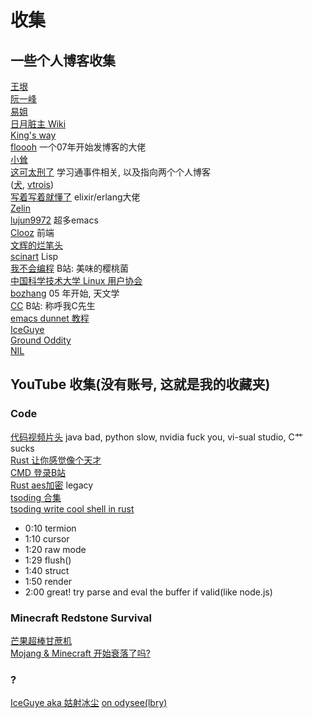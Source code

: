 # 收集
## 一些个人博客收集
[王垠](http://www.yinwang.org/)<br>
[阮一峰](http://ruanyifeng.com/blog/)<br>
[易姐](https://shakaianee.top/)<br>
[日月脏主 Wiki](https://moonboos.fandom.com/zh/wiki/%E6%98%8E%E6%9C%88%E5%BA%84%E4%B8%BB_Wiki)<br>
[King's way](https://blog.stdio.io/1385)<br>
[floooh](https://floooh.github.io/)
    一个07年开始发博客的大佬<br>
[小耸](https://xiaosong.fun/)<br>
[这可太刑了](https://piaogewala.ga/)
    学习通事件相关, 以及指向两个个人博客<br>
([犬](https://moedog.org/787.html), [vtrois](https://www.vtrois.com/))<br>
[写着写着就懂了](https://www.cnblogs.com/zhongwencool/)
    elixir/erlang大佬<br>
[Zelin](https://gwzlchn.github.io/)<br>
[lujun9972](http://blog.lujun9972.win/emacs-document/)
    超多emacs<br>
[Clooz](https://www.clooz.com/)
    前端<br>
[文辉的烂笔头](https://www.wenhui.space/)<br>
[scinart](http://scinart.is-programmer.com/)
    Lisp<br>
[我不会编程](https://evanmeek.github.io/)
    B站: 美味的樱桃菌<br>
[中国科学技术大学 Linux 用户协会](https://lug.ustc.edu.cn/)<br>
[bozhang](http://bzhang.lamost.org/website/)
    05 年开始, 天文学<br>
[CC](https://yaocc.cc/)
    B站: 称呼我C先生<br>
[emacs dunnet 教程](https://www.luogu.com.cn/blog/ivystorm/emacs-adventuredunnet-tong-guan-jiao-cheng)<br>
[IceGuye](https://iceguye.com/blog)<br>
[Ground Oddity](http://jujuba.me/)<br>
[NIL](https://cireu.github.io/)<br>


## YouTube 收集(没有账号, 这就是我的收藏夹)
### Code
[代码视频片头](https://youtu.be/gG00NgcdNEk)
    java bad, python slow, nvidia fuck you, vi-sual studio, C艹 sucks<br>
[Rust 让你感觉像个天才](https://youtu.be/0rJ94rbdteE)<br>
[CMD 登录B站](https://youtu.be/nfF91Z6fqGk)<br>
[Rust aes加密](https://youtu.be/l0AmlU-4IRM)
    legacy<br>
[tsoding 合集](https://www.youtube.com/watch?v=vFB0Ot-ZdIM&list=RDCMUCrqM0Ym_NbK1fqeQG2VIohg)<br>
[tsoding write cool shell in rust](https://youtu.be/qKA2NZ1-kx0)<br>
- 0:10 termion
- 1:10 cursor
- 1:20 raw mode
- 1:29 flush()
- 1:40 struct
- 1:50 render
- 2:00 great! try parse and eval the buffer if valid(like node.js)


### Minecraft Redstone Survival
[芒果超棒甘蔗机](https://youtu.be/-mzdU-mk7JA)<br>
[Mojang & Minecraft 开始衰落了吗?](https://youtu.be/VKydXD6Lr20)<br>

### ?
[IceGuye aka 姑射冰尘](https://www.youtube.com/c/IceGuye)
    [on odysee(lbry)](https://odysee.com/@IceGuye)<br>

